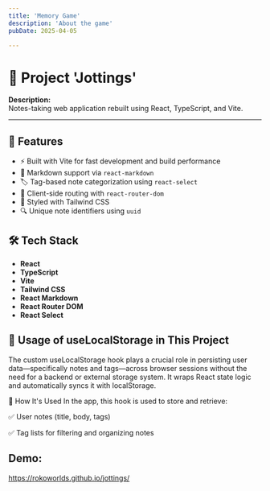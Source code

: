 ```yaml
---
title: 'Memory Game'
description: 'About the game'
pubDate: 2025-04-05

---
```


# 🚀 Project 'Jottings'

**Description:**  
Notes-taking web application rebuilt using React, TypeScript, and Vite.

---

## 🚀 Features

- ⚡️ Built with Vite for fast development and build performance
- 🧠 Markdown support via `react-markdown`
- 🏷️ Tag-based note categorization using `react-select`
- 🧭 Client-side routing with `react-router-dom`
- 🎨 Styled with Tailwind CSS
- 🔍 Unique note identifiers using `uuid`

## 🛠 Tech Stack

- **React**
- **TypeScript**
- **Vite**
- **Tailwind CSS**
- **React Markdown**
- **React Router DOM**
- **React Select**


## 🧩 Usage of useLocalStorage in This Project
The custom useLocalStorage hook plays a crucial role in persisting user data—specifically notes and tags—across browser sessions without the need for a backend or external storage system. It wraps React state logic and automatically syncs it with localStorage.

🔄 How It's Used
In the app, this hook is used to store and retrieve:

✅ User notes (title, body, tags)

✅ Tag lists for filtering and organizing notes


## Demo:
https://rokoworlds.github.io/jottings/